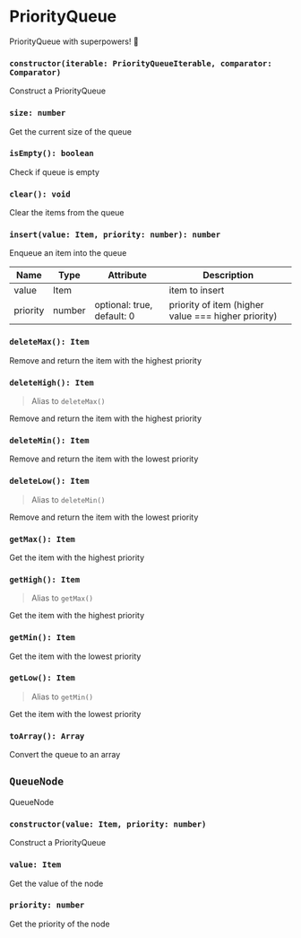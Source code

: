 # PriorityQueue

PriorityQueue with superpowers! 💪

### `constructor(iterable: PriorityQueueIterable, comparator: Comparator)`

Construct a PriorityQueue

### `size: number`

Get the current size of the queue

### `isEmpty(): boolean`

Check if queue is empty

### `clear(): void`

Clear the items from the queue

### `insert(value: Item, priority: number): number`

Enqueue an item into the queue

| Name     | Type   | Attribute                  | Description                                         |
| -------- | ------ | -------------------------- | --------------------------------------------------- |
| value    | Item   |                            | item to insert                                      |
| priority | number | optional: true, default: 0 | priority of item (higher value === higher priority) |

### `deleteMax(): Item`

Remove and return the item with the highest priority

### `deleteHigh(): Item`

> Alias to `deleteMax()`

Remove and return the item with the highest priority

### `deleteMin(): Item`

Remove and return the item with the lowest priority

### `deleteLow(): Item`

> Alias to `deleteMin()`

Remove and return the item with the lowest priority

### `getMax(): Item`

Get the item with the highest priority

### `getHigh(): Item`

> Alias to `getMax()`

Get the item with the highest priority

### `getMin(): Item`

Get the item with the lowest priority

### `getLow(): Item`

> Alias to `getMin()`

Get the item with the lowest priority

### `toArray(): Array`

Convert the queue to an array

## `QueueNode`

QueueNode

### `constructor(value: Item, priority: number)`

Construct a PriorityQueue

### `value: Item`

Get the value of the node

### `priority: number`

Get the priority of the node
